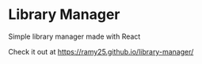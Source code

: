 # Library Manager

Simple library manager made with React

Check it out at https://ramy25.github.io/library-manager/
